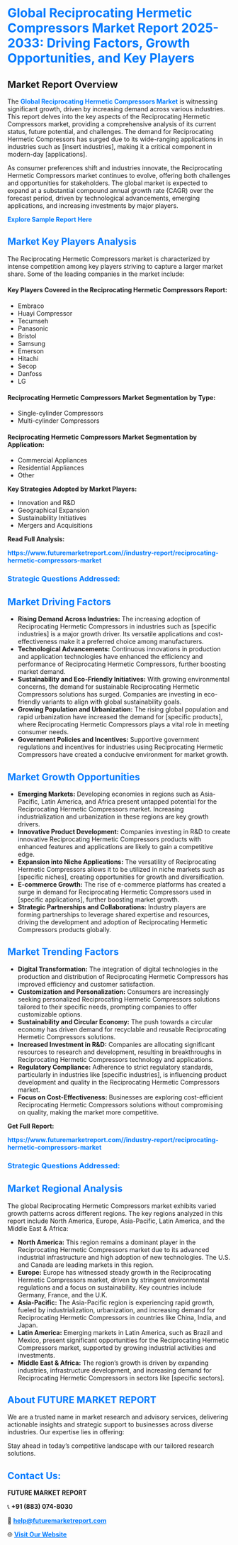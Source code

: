 <h1 style="color: #007BFF;">Global Reciprocating Hermetic Compressors Market Report 2025-2033: Driving Factors, Growth Opportunities, and Key Players</h1>

<section id="overview">
<h2>Market Report Overview</h2>
<p>The <a href="https://www.futuremarketreport.com//industry-report/reciprocating-hermetic-compressors-market" style="color: #007BFF; text-decoration: none;"><strong>Global Reciprocating Hermetic Compressors Market</strong></a> is witnessing significant growth, driven by increasing demand across various industries. This report delves into the key aspects of the Reciprocating Hermetic Compressors market, providing a comprehensive analysis of its current status, future potential, and challenges. The demand for Reciprocating Hermetic Compressors has surged due to its wide-ranging applications in industries such as [insert industries], making it a critical component in modern-day [applications].</p>
<p>As consumer preferences shift and industries innovate, the Reciprocating Hermetic Compressors market continues to evolve, offering both challenges and opportunities for stakeholders. The global market is expected to expand at a substantial compound annual growth rate (CAGR) over the forecast period, driven by technological advancements, emerging applications, and increasing investments by major players.</p>
</section>

<section id="overview">
<p><a href="https://www.futuremarketreport.com//request-sample/reportId=90807" style="color: #007BFF; text-decoration: none;"><strong>Explore Sample Report Here</strong></a></p>
</section>

<section id="key-players">
<h2 style="color: #007BFF;">Market Key Players Analysis</h2>
<p>The Reciprocating Hermetic Compressors market is characterized by intense competition among key players striving to capture a larger market share. Some of the leading companies in the market include:</p>
<h4>Key Players Covered in the Reciprocating Hermetic Compressors Report:</h4>
<ul><li>Embraco</li><li>Huayi Compressor</li><li>Tecumseh</li><li>Panasonic</li><li>Bristol</li><li>Samsung</li><li>Emerson</li><li>Hitachi</li><li>Secop</li><li>Danfoss</li><li>LG</li></ul>
<h4>Reciprocating Hermetic Compressors Market Segmentation by Type:</h4>
<ul><li>Single-cylinder Compressors</li><li>Multi-cylinder Compressors</li></ul>

<h4>Reciprocating Hermetic Compressors Market Segmentation by Application:</h4>
<ul><li>Commercial Appliances</li><li>Residential Appliances</li><li>Other</li></ul>
<p><strong>Key Strategies Adopted by Market Players:</strong></p>
<ul>
<li>Innovation and R&D</li>
<li>Geographical Expansion</li>
<li>Sustainability Initiatives</li>
<li>Mergers and Acquisitions</li>
</ul>
</section>

<section>
<p><strong>Read Full Analysis: </strong></p><a href="https://www.futuremarketreport.com//industry-report/reciprocating-hermetic-compressors-market" style="color: #007BFF; text-decoration: none;"><strong>https://www.futuremarketreport.com//industry-report/reciprocating-hermetic-compressors-market</strong></a>
<h3 style="color: #007BFF;">Strategic Questions Addressed:</h3>
</section>

<section id="driving-factors">
<h2 style="color: #007BFF;">Market Driving Factors</h2>
<ul>
<li><strong>Rising Demand Across Industries:</strong> The increasing adoption of Reciprocating Hermetic Compressors in industries such as [specific industries] is a major growth driver. Its versatile applications and cost-effectiveness make it a preferred choice among manufacturers.</li>
<li><strong>Technological Advancements:</strong> Continuous innovations in production and application technologies have enhanced the efficiency and performance of Reciprocating Hermetic Compressors, further boosting market demand.</li>
<li><strong>Sustainability and Eco-Friendly Initiatives:</strong> With growing environmental concerns, the demand for sustainable Reciprocating Hermetic Compressors solutions has surged. Companies are investing in eco-friendly variants to align with global sustainability goals.</li>
<li><strong>Growing Population and Urbanization:</strong> The rising global population and rapid urbanization have increased the demand for [specific products], where Reciprocating Hermetic Compressors plays a vital role in meeting consumer needs.</li>
<li><strong>Government Policies and Incentives:</strong> Supportive government regulations and incentives for industries using Reciprocating Hermetic Compressors have created a conducive environment for market growth.</li>
</ul>
</section>

<section id="growth-opportunities">
<h2 style="color: #007BFF;">Market Growth Opportunities</h2>
<ul>
<li><strong>Emerging Markets:</strong> Developing economies in regions such as Asia-Pacific, Latin America, and Africa present untapped potential for the Reciprocating Hermetic Compressors market. Increasing industrialization and urbanization in these regions are key growth drivers.</li>
<li><strong>Innovative Product Development:</strong> Companies investing in R&D to create innovative Reciprocating Hermetic Compressors products with enhanced features and applications are likely to gain a competitive edge.</li>
<li><strong>Expansion into Niche Applications:</strong> The versatility of Reciprocating Hermetic Compressors allows it to be utilized in niche markets such as [specific niches], creating opportunities for growth and diversification.</li>
<li><strong>E-commerce Growth:</strong> The rise of e-commerce platforms has created a surge in demand for Reciprocating Hermetic Compressors used in [specific applications], further boosting market growth.</li>
<li><strong>Strategic Partnerships and Collaborations:</strong> Industry players are forming partnerships to leverage shared expertise and resources, driving the development and adoption of Reciprocating Hermetic Compressors products globally.</li>
</ul>
</section>

<section id="trending-factors">
<h2 style="color: #007BFF;">Market Trending Factors</h2>
<ul>
<li><strong>Digital Transformation:</strong> The integration of digital technologies in the production and distribution of Reciprocating Hermetic Compressors has improved efficiency and customer satisfaction.</li>
<li><strong>Customization and Personalization:</strong> Consumers are increasingly seeking personalized Reciprocating Hermetic Compressors solutions tailored to their specific needs, prompting companies to offer customizable options.</li>
<li><strong>Sustainability and Circular Economy:</strong> The push towards a circular economy has driven demand for recyclable and reusable Reciprocating Hermetic Compressors solutions.</li>
<li><strong>Increased Investment in R&D:</strong> Companies are allocating significant resources to research and development, resulting in breakthroughs in Reciprocating Hermetic Compressors technology and applications.</li>
<li><strong>Regulatory Compliance:</strong> Adherence to strict regulatory standards, particularly in industries like [specific industries], is influencing product development and quality in the Reciprocating Hermetic Compressors market.</li>
<li><strong>Focus on Cost-Effectiveness:</strong> Businesses are exploring cost-efficient Reciprocating Hermetic Compressors solutions without compromising on quality, making the market more competitive.</li>
</ul>
</section>

<section>
<p><strong>Get Full Report: </strong></p><a href="https://www.futuremarketreport.com//industry-report/reciprocating-hermetic-compressors-market" style="color: #007BFF; text-decoration: none;"><strong>https://www.futuremarketreport.com//industry-report/reciprocating-hermetic-compressors-market</strong></a>
<h3 style="color: #007BFF;">Strategic Questions Addressed:</h3>
</section>


<section id="regional-analysis">
<h2 style="color: #007BFF;">Market Regional Analysis</h2>
<p>The global Reciprocating Hermetic Compressors market exhibits varied growth patterns across different regions. The key regions analyzed in this report include North America, Europe, Asia-Pacific, Latin America, and the Middle East & Africa:</p>
<ul>
<li><strong>North America:</strong> This region remains a dominant player in the Reciprocating Hermetic Compressors market due to its advanced industrial infrastructure and high adoption of new technologies. The U.S. and Canada are leading markets in this region.</li>
<li><strong>Europe:</strong> Europe has witnessed steady growth in the Reciprocating Hermetic Compressors market, driven by stringent environmental regulations and a focus on sustainability. Key countries include Germany, France, and the U.K.</li>
<li><strong>Asia-Pacific:</strong> The Asia-Pacific region is experiencing rapid growth, fueled by industrialization, urbanization, and increasing demand for Reciprocating Hermetic Compressors in countries like China, India, and Japan.</li>
<li><strong>Latin America:</strong> Emerging markets in Latin America, such as Brazil and Mexico, present significant opportunities for the Reciprocating Hermetic Compressors market, supported by growing industrial activities and investments.</li>
<li><strong>Middle East & Africa:</strong> The region’s growth is driven by expanding industries, infrastructure development, and increasing demand for Reciprocating Hermetic Compressors in sectors like [specific sectors].</li>
</ul>
</section>

<footer>
<h2 style="color: #007BFF;">About FUTURE MARKET REPORT</h2>
<p>We are a trusted name in market research and advisory services, delivering actionable insights and strategic support to businesses across diverse industries. Our expertise lies in offering:</p>

<p>Stay ahead in today’s competitive landscape with our tailored research solutions.</p>

<h2 style="color: #007BFF;">Contact Us:</h2>
<p><strong>FUTURE MARKET REPORT</strong></p>
<p>📞 <strong>+91 (883) 074-8030</strong></p>
<p>📧 <strong><a href="mailto:help@futuremarketreport.com" style="color: #007BFF;">help@futuremarketreport.com</a></strong></p>
<p>🌐 <strong><a href="https://www.futuremarketreport.com/" style="color: #007BFF;">Visit Our Website</a></strong></p>
</footer>
